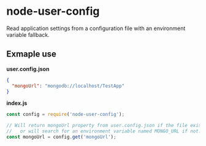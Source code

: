 # node-user-config
Read application settings from a configuration file with an environment variable fallback.

## Exmaple use
**user.config.json**
```json
{
  "mongoUrl": "mongodb://localhost/TestApp"
}
```

**index.js**
```javascript
const config = require('node-user-config');

// Will return mongoUrl property from user.config.json if the file exists 
//   or will search for an environment variable named MONGO_URL if not.
const mongoUrl = config.get('mongoUrl');  
```
